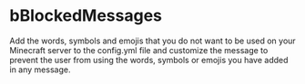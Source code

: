 # bBlockedMessages

Add the words, symbols and emojis that you do not want to be used on your Minecraft server to the config.yml file and customize the message to prevent the user from using the words, symbols or emojis you have added in any message.
